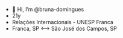 - 👋 Hi, I’m @bruna-domingues
- 21y
- Relações Internacionais - UNESP Franca 
- Franca, SP <--> São José dos Campos, SP

<!---
bruna-domingues/bruna-domingues is a ✨ special ✨ repository because its `README.md` (this file) appears on your GitHub profile.
You can click the Preview link to take a look at your changes.
--->
